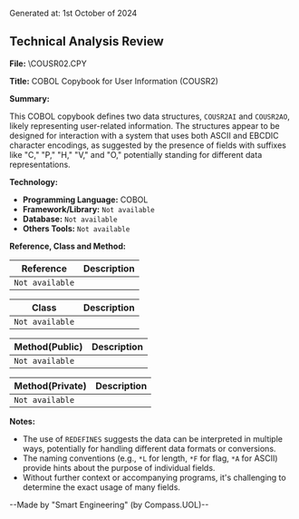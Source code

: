Generated at: 1st October of 2024

## Technical Analysis Review

**File:**  \COUSR02.CPY

**Title:**  COBOL Copybook for User Information (COUSR2)

**Summary:** 

This COBOL copybook defines two data structures, `COUSR2AI` and `COUSR2AO`, likely representing user-related information.  The structures appear to be designed for interaction with a system that uses both ASCII and EBCDIC character encodings, as suggested by the presence of fields with suffixes like "C," "P," "H," "V," and "O," potentially standing for different data representations.

**Technology:**

* **Programming Language:** COBOL
* **Framework/Library:** `Not available`
* **Database:** `Not available`
* **Others Tools:** `Not available`

**Reference, Class and Method:**

| Reference | Description |
|---|---|
| `Not available` |  |

| Class | Description |
|---|---|
| `Not available` |  |

| Method(Public) | Description |
|---|---|
| `Not available` |  |

| Method(Private) | Description |
|---|---|
| `Not available` |  |

 **Notes:**
* The use of `REDEFINES` suggests the data can be interpreted in multiple ways, potentially for handling different data formats or conversions.
* The naming conventions (e.g., `*L` for length, `*F` for flag, `*A` for ASCII) provide hints about the purpose of individual fields.
* Without further context or accompanying programs, it's challenging to determine the exact usage of many fields.

--Made by "Smart Engineering" (by Compass.UOL)--
